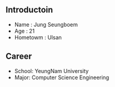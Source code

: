 ## Introductoin
- Name : Jung Seungboem
- Age : 21
- Hometowm : Ulsan

## Career
- School: YeungNam University
- Major: Computer Science Engineering
